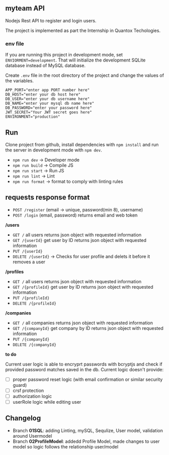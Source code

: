 ## myteam API

Nodejs Rest API to register and login users.

The project is implemented as part the Internship in Quantox Techologies.

### env file

If you are running this project in development mode, set `ENVIORMENT=development`.
That will initialize the development SQLite database instead of MySQL database.

Create `.env` file in the root directory of the project and change the values of the variables.

```
APP_PORT="enter app PORT number here"
DB_HOST="enter your db host here"
DB_USER="enter your db username here"
DB_NAME="enter your mysql db name here"
DB_PASSWORD="enter your password here"
JWT_SECRET="Your JWT secret goes here"
ENVIRONMENT="production"
```

## Run

Clone project from github, install dependencies with `npm install` and run the server in development mode with `npm dev`.

- `npm run dev` -> Developer mode
- `npm run build` -> Compile JS
- `npm run start` -> Run JS
- `npm run lint` -> Lint
- `npm run format` -> format to comply with linting rules

## requests response format

- `POST /register` (email -> unique, password(min 8), username)
- `POST /login` (email, password) returns email and web token

**/users**

- `GET /` all users returns json object with requested information
- `GET /{userId}` get user by ID returns json object with requested information
- `PUT /{userId}`
- `DELETE /{userId}` -> Checks for user profile and delets it before it removes a user

**/profiles**

- `GET /` all users returns json object with requested information
- `GET /{profileId}` get user by ID returns json object with requested information
- `PUT /{profileId}`
- `DELETE /{profileId}`

**/companies**

- `GET /` all companies returns json object with requested information
- `GET /{companyId}` get company by ID returns json object with requested information
- `PUT /{companyId}`
- `DELETE /{companyId}`

**to do**

Current user logic is able to encryprt passwords with bcryptjs and check if provided password matches saved in the db. Current logic doesn't provide:

- [ ] proper password reset logic (with email confirmation or similar security guard)
- [ ] crsf protection
- [ ] authorization logic
- [ ] userRole logic while editing user

## Changelog

- Branch **01SQL**: adding Linting, mySQL, Sequlize, User model, validation around Usermodel
- Branch **02ProfileModel**: addedd Profile Model, made changes to user model so logic follows the relationship user/model
